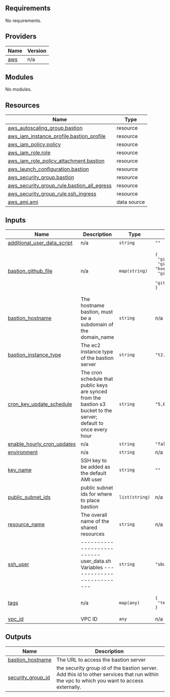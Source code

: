 <!-- BEGIN_TF_DOCS -->
## Requirements

No requirements.

## Providers

| Name | Version |
|------|---------|
| <a name="provider_aws"></a> [aws](#provider\_aws) | n/a |

## Modules

No modules.

## Resources

| Name | Type |
|------|------|
| [aws_autoscaling_group.bastion](https://registry.terraform.io/providers/hashicorp/aws/latest/docs/resources/autoscaling_group) | resource |
| [aws_iam_instance_profile.bastion_profile](https://registry.terraform.io/providers/hashicorp/aws/latest/docs/resources/iam_instance_profile) | resource |
| [aws_iam_policy.policy](https://registry.terraform.io/providers/hashicorp/aws/latest/docs/resources/iam_policy) | resource |
| [aws_iam_role.role](https://registry.terraform.io/providers/hashicorp/aws/latest/docs/resources/iam_role) | resource |
| [aws_iam_role_policy_attachment.bastion](https://registry.terraform.io/providers/hashicorp/aws/latest/docs/resources/iam_role_policy_attachment) | resource |
| [aws_launch_configuration.bastion](https://registry.terraform.io/providers/hashicorp/aws/latest/docs/resources/launch_configuration) | resource |
| [aws_security_group.bastion](https://registry.terraform.io/providers/hashicorp/aws/latest/docs/resources/security_group) | resource |
| [aws_security_group_rule.bastion_all_egress](https://registry.terraform.io/providers/hashicorp/aws/latest/docs/resources/security_group_rule) | resource |
| [aws_security_group_rule.ssh_ingress](https://registry.terraform.io/providers/hashicorp/aws/latest/docs/resources/security_group_rule) | resource |
| [aws_ami.ami](https://registry.terraform.io/providers/hashicorp/aws/latest/docs/data-sources/ami) | data source |

## Inputs

| Name | Description | Type | Default | Required |
|------|-------------|------|---------|:--------:|
| <a name="input_additional_user_data_script"></a> [additional\_user\_data\_script](#input\_additional\_user\_data\_script) | n/a | `string` | `""` | no |
| <a name="input_bastion_github_file"></a> [bastion\_github\_file](#input\_bastion\_github\_file) | n/a | `map(string)` | <pre>{<br/>  "github_branch": "main",<br/>  "github_filepath": "bastion_github_users",<br/>  "github_repo_name": "Infrastructure",<br/>  "github_repo_owner": "codeforsanjose"<br/>}</pre> | no |
| <a name="input_bastion_hostname"></a> [bastion\_hostname](#input\_bastion\_hostname) | The hostname bastion, must be a subdomain of the domain\_name | `string` | n/a | yes |
| <a name="input_bastion_instance_type"></a> [bastion\_instance\_type](#input\_bastion\_instance\_type) | The ec2 instance type of the bastion server | `string` | `"t2.micro"` | no |
| <a name="input_cron_key_update_schedule"></a> [cron\_key\_update\_schedule](#input\_cron\_key\_update\_schedule) | The cron schedule that public keys are synced from the bastion s3 bucket to the server; default to once every hour | `string` | `"5,0,*,* * * * *"` | no |
| <a name="input_enable_hourly_cron_updates"></a> [enable\_hourly\_cron\_updates](#input\_enable\_hourly\_cron\_updates) | n/a | `string` | `"false"` | no |
| <a name="input_environment"></a> [environment](#input\_environment) | n/a | `string` | n/a | yes |
| <a name="input_key_name"></a> [key\_name](#input\_key\_name) | SSH key to be added as the default AMI user | `string` | `""` | no |
| <a name="input_public_subnet_ids"></a> [public\_subnet\_ids](#input\_public\_subnet\_ids) | public subnet ids for where to place bastion | `list(string)` | n/a | yes |
| <a name="input_resource_name"></a> [resource\_name](#input\_resource\_name) | The overall name of the shared resources | `string` | n/a | yes |
| <a name="input_ssh_user"></a> [ssh\_user](#input\_ssh\_user) | -------------------------- user\_data.sh Variables -------------------------- | `string` | `"ubuntu"` | no |
| <a name="input_tags"></a> [tags](#input\_tags) | n/a | `map(any)` | <pre>{<br/>  "terraform_managed": "true"<br/>}</pre> | no |
| <a name="input_vpc_id"></a> [vpc\_id](#input\_vpc\_id) | VPC ID | `any` | n/a | yes |

## Outputs

| Name | Description |
|------|-------------|
| <a name="output_bastion_hostname"></a> [bastion\_hostname](#output\_bastion\_hostname) | The URL to access the bastion server |
| <a name="output_security_group_id"></a> [security\_group\_id](#output\_security\_group\_id) | the security group id of the bastion server. Add this id to other services that run within the vpc to which you want to access externally. |
<!-- END_TF_DOCS -->    